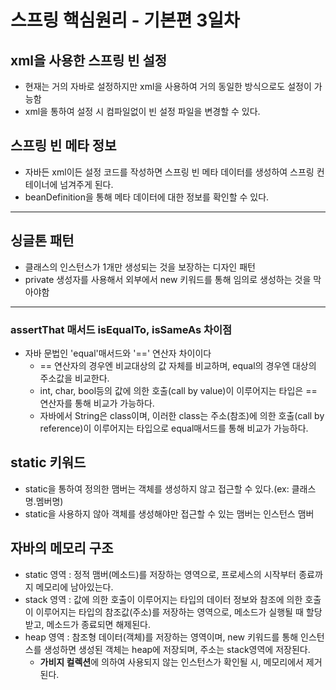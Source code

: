 스프링 핵심원리 - 기본편 3일차
==========

## xml을 사용한 스프링 빈 설정
- 현재는 거의 자바로 설정하지만 xml을 사용하여 거의 동일한 방식으로도 설정이 가능함 
- xml을 통하여 설정 시 컴파일없이 빈 설정 파일을 변경할 수 있다.

## 스프링 빈 메타 정보
- 자바든 xml이든 설정 코드를 작성하면 스프링 빈 메타 데이터를 생성하여 스프링 컨테이너에 넘겨주게 된다.
- beanDefinition을 통해 메타 데이터에 대한 정보를 확인할 수 있다.

-------------
## 싱글톤 패턴
- 클래스의 인스턴스가 1개만 생성되는 것을 보장하는 디자인 패턴
- private 생성자를 사용해서 외부에서 new 키워드를 통해 임의로 생성하는 것을 막아야함
  
------

### assertThat 매서드 isEqualTo, isSameAs 차이점
- 자바 문법인 'equal'매서드와 '==' 연산자 차이이다
  -  == 연산자의 경우엔 비교대상의 값 자체를 비교하며, equal의 경우엔 대상의 주소값을 비교한다.
  -  int, char, bool등의 값에 의한 호출(call by value)이 이루어지는 타입은 == 연산자를 통해 비교가 가능하다.
  -  자바에서 String은 class이며, 이러한 class는 주소(참조)에 의한 호출(call by reference)이 이루어지는 타입으로 equal매서드를 통해 비교가 가능하다.

## static 키워드
- static을 통하여 정의한 맴버는 객체를 생성하지 않고 접근할 수 있다.(ex: 클래스명.멤버명)
- static을 사용하지 않아 객체를 생성해야만 접근할 수 있는 맴버는 인스턴스 맴버

## 자바의 메모리 구조
- static 영역 : 정적 맴버(메소드)를 저장하는 영역으로, 프로세스의 시작부터 종료까지 메모리에 남아있는다.
- stack 영역 : 값에 의한 호출이 이루어지는 타입의 데이터 정보와 참조에 의한 호출이 이루어지는 타입의 참조값(주소)를 저장하는 영역으로, 메소드가 실행될 때 할당받고, 메소드가 종료되면 해제된다.
- heap 영역 : 참조형 데이터(객체)를 저장하는 영역이며, new 키워드를 통해 인스턴스를 생성하면 생성된 객체는 heap에 저장되며, 주소는 stack영역에 저장된다. 
  - **가비지 컬렉션**에 의하여 사용되지 않는 인스턴스가 확인될 시, 메모리에서 제거된다.